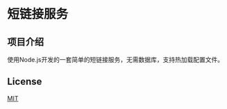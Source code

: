 # 短链接服务

## 项目介绍

使用Node.js开发的一套简单的短链接服务，无需数据库，支持热加载配置文件。

## License

[MIT](https://github.com/mojiefong/short-url/blob/main/LICENSE)
